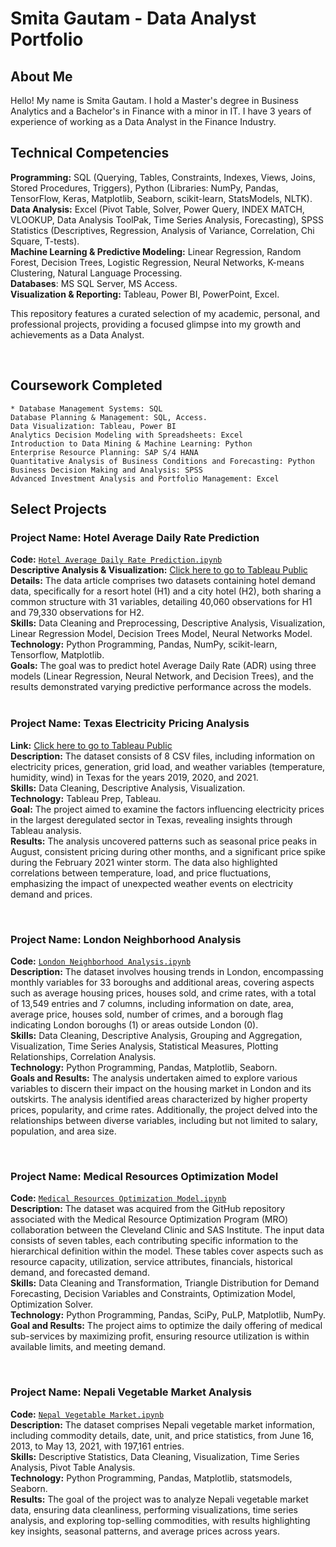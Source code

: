 # Smita Gautam - Data Analyst Portfolio

## About Me

Hello!
My name is Smita Gautam. I hold a Master's degree in Business Analytics and a Bachelor's in Finance with a minor in IT. I have 3 years of experience of working as a Data Analyst in the Finance Industry.

## Technical Competencies
**Programming:**  SQL (Querying, Tables, Constraints, Indexes, Views, Joins, Stored Procedures, Triggers), 
                 Python (Libraries: NumPy, Pandas, TensorFlow, Keras, Matplotlib, Seaborn, scikit-learn, StatsModels, NLTK).     
**Data Analysis:** Excel (Pivot Table, Solver, Power Query, INDEX MATCH, VLOOKUP, Data Analysis ToolPak, Time Series Analysis, Forecasting), 
                   SPSS Statistics (Descriptives, Regression, Analysis of Variance, Correlation, Chi Square, T-tests).     
**Machine Learning & Predictive Modeling:** Linear Regression, Random Forest, Decision Trees, Logistic Regression, Neural Networks, K-means Clustering, Natural Language Processing.    
**Databases**: MS SQL Server, MS Access.   
**Visualization & Reporting:** Tableau, Power BI, PowerPoint, Excel.   



This repository features a curated selection of my academic, personal, and professional projects, providing a focused glimpse into my growth and achievements as a Data Analyst.

<br>

## Coursework Completed
    * Database Management Systems: SQL
    Database Planning & Management: SQL, Access.
    Data Visualization: Tableau, Power BI
    Analytics Decision Modeling with Spreadsheets: Excel
    Introduction to Data Mining & Machine Learning: Python
    Enterprise Resource Planning: SAP S/4 HANA
    Quantitative Analysis of Business Conditions and Forecasting: Python
    Business Decision Making and Analysis: SPSS
    Advanced Investment Analysis and Portfolio Management: Excel

## Select Projects

### Project Name: Hotel Average Daily Rate Prediction
**Code:** [`Hotel Average Daily Rate Prediction.ipynb`](https://github.com/gsmitaa/Data-Analyst-Portfolio/blob/23e199170416f615decc4320a69259a539370afa/Python%20Codes%20and%20Projects/Hotel%20Average%20Daily%20Rate%20Prediction.ipynb)    
**Descriptive Analysis & Visualization:**  [Click here to go to Tableau Public](https://public.tableau.com/views/AnalysisofHotelPerformanceandCustomerBehavior/Dashboard7?:language=en-US&:display_count=n&:origin=viz_share_link)                              
**Details:** The data article comprises two datasets containing hotel demand data, specifically for a resort hotel (H1) and a city hotel (H2), both sharing a common structure with 31 variables, detailing 40,060 observations for H1 and 79,330 observations for H2.             
**Skills:** Data Cleaning and Preprocessing, Descriptive Analysis, Visualization, Linear Regression Model, Decision Trees Model, Neural Networks Model.                         
**Technology:** Python Programming, Pandas, NumPy, scikit-learn, Tensorflow, Matplotlib.        
**Goals:** The goal was to predict hotel Average Daily Rate (ADR) using three models (Linear Regression, Neural Network, and Decision Trees), and the results demonstrated varying predictive performance across the models.                     
<br>

### Project Name: Texas Electricity Pricing Analysis
**Link:** [Click here to go to Tableau Public](https://public.tableau.com/views/TexasElectricityPricingAnalysisStory/Story1?:language=en-US&:display_count=n&:origin=viz_share_link)       
**Description:**  The dataset consists of 8 CSV files, including information on electricity prices, generation, grid load, and weather variables (temperature, humidity, wind) in Texas for the years 2019, 2020, and 2021.               
**Skills:** Data Cleaning, Descriptive Analysis, Visualization.              
**Technology:** Tableau Prep, Tableau.                   
**Goal:** The project aimed to examine the factors influencing electricity prices in the largest deregulated sector in Texas, revealing insights through Tableau analysis.          
**Results:** The analysis uncovered patterns such as seasonal price peaks in August, consistent pricing during other months, and a significant price spike during the February 2021 winter storm. The data also highlighted correlations between temperature, load, and price fluctuations, emphasizing the impact of unexpected weather events on electricity demand and prices.     

<br>

### Project Name: London Neighborhood Analysis
**Code:** [`London Neighborhood Analysis.ipynb`](https://github.com/gsmitaa/gsmitaa/blob/8608a8c8dcb5d89f90872caa86bcae58fcd1669d/Python%20Codes%20and%20Projects/London%20Neighborhood%20Analysis.ipynb)                
**Description:** The dataset involves housing trends in London, encompassing monthly variables for 33 boroughs and additional areas, covering aspects such as average housing prices, houses sold, and crime rates, with a total of 13,549 entries and 7 columns, including information on date, area, average price, houses sold, number of crimes, and a borough flag indicating London boroughs (1) or areas outside London (0).       
**Skills:** Data Cleaning, Descriptive Analysis, Grouping and Aggregation, Visualization, Time Series Analysis, Statistical Measures, Plotting Relationships, Correlation Analysis.       
**Technology:** Python Programming, Pandas, Matplotlib, Seaborn.         
**Goals and Results:** The analysis undertaken aimed to explore various variables to discern their impact on the housing market in London and its outskirts. The analysis identified areas characterized by higher property prices, popularity, and crime rates. Additionally, the project delved into the relationships between diverse variables, including but not limited to salary, population, and area size.   

<br>

### Project Name: Medical Resources Optimization Model
**Code:** [`Medical Resources Optimization Model.ipynb`](https://github.com/gsmitaa/Data-Analyst-Portfolio/blob/6ca47577df049ea659891f8e84bb9e032c2a8da9/Python%20Codes%20and%20Projects/Medical%20Resources%20Optimization%20Model.ipynb)      
**Description:** The dataset was acquired from the GitHub repository associated with the Medical Resource Optimization Program (MRO) collaboration between the Cleveland Clinic and SAS Institute. The input data consists of seven tables, each contributing specific information to the hierarchical definition within the model. These tables cover aspects such as resource capacity, utilization, service attributes, financials, historical demand, and forecasted demand.   
**Skills:** Data Cleaning and Transformation, Triangle Distribution for Demand Forecasting, Decision Variables and Constraints, Optimization Model, Optimization Solver.  
**Technology:** Python Programming, Pandas, SciPy, PuLP, Matplotlib, NumPy.   
**Goal and Results:** The project aims to optimize the daily offering of medical sub-services by maximizing profit, ensuring resource utilization is within available limits, and meeting demand. 

<br>

### Project Name: Nepali Vegetable Market Analysis
**Code:** [`Nepal Vegetable Market.ipynb`](https://github.com/gsmitaa/gsmitaa/blob/8608a8c8dcb5d89f90872caa86bcae58fcd1669d/Python%20Codes%20and%20Projects/Nepali%20Vegetable%20Market%20Analysis.ipynb)   
**Description:** The dataset comprises Nepali vegetable market information, including commodity details, date, unit, and price statistics, from June 16, 2013, to May 13, 2021, with 197,161 entries.     
**Skills:** Descriptive Statistics, Data Cleaning, Visualization, Time Series Analysis, Pivot Table Analysis.    
**Technology:** Python Programming, Pandas, Matplotlib, statsmodels, Seaborn.      
**Results:** The goal of the project was to analyze Nepali vegetable market data, ensuring data cleanliness, performing visualizations, time series analysis, and exploring top-selling commodities, with results highlighting key insights, seasonal patterns, and average prices across years.





